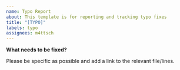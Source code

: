 ```yaml
---
name: Typo Report
about: This template is for reporting and tracking typo fixes
title: "[TYPO]"
labels: typo
assignees: m4ttsch
---
```


**What needs to be fixed?**

Please be specific as possible and add a link to the relevant file/lines.
